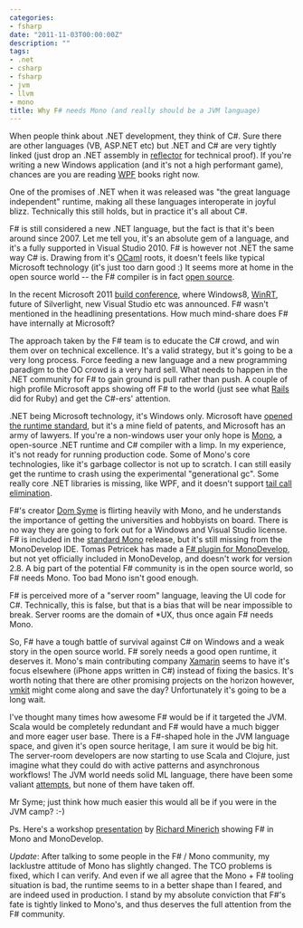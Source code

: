 ```yaml
---
categories:
- fsharp
date: "2011-11-03T00:00:00Z"
description: ""
tags:
- .net
- csharp
- fsharp
- jvm
- llvm
- mono
title: Why F# needs Mono (and really should be a JVM language)
---
```


When people think about .NET development, they think of C#. Sure there are other languages (VB, ASP.NET etc) but .NET and C# are very tightly linked (just drop an .NET assembly in [reflector](http://www.reflector.net/) for technical proof). If you're writing a new Windows application (and it's not a high performant game), chances are you are reading [WPF](http://en.wikipedia.org/wiki/Windows_Presentation_Foundation) books right now.

One of the promises of .NET when it was released was "the great language independent" runtime, making all these languages interoperate in joyful blizz. Technically this still holds, but in practice it's all about C#.

F# is still considered a new .NET language, but the fact is that it's been around since 2007. Let me tell you, it's an absolute gem of a language, and it's a fully supported in Visual Studio 2010. F# is however not .NET the same way C# is. Drawing from it's [OCaml](http://caml.inria.fr/) roots, it doesn't feels like typical Microsoft technology (it's just too darn good :) It seems more at home in the open source world -- the F# compiler is in fact [open source](http://blogs.msdn.com/b/dsyme/archive/2010/11/04/announcing-the-f-compiler-library-source-code-drop.aspx).

In the recent Microsoft 2011 [build conference](http://www.buildwindows.com/), where Windows8, [WinRT](http://tirania.org/blog/archive/2011/Sep-15.html), future of Silverlight, new Visual Studio etc was announced. F# wasn't mentioned in the headlining presentations. How much mind-share does F# have internally at Microsoft?

The approach taken by the F# team is to educate the C# crowd, and win them over on technical excellence. It's a valid strategy, but it's going to be a very long process. Force feeding a new language and a new programming paradigm to the OO crowd is a very hard sell. What needs to happen in the .NET community for F# to gain ground is pull rather than push. A couple of high profile Microsoft apps showing off F# to the world (just see what [Rails](http://rubyonrails.org/) did for Ruby) and get the C#-ers' attention.

.NET being Microsoft technology, it's Windows only. Microsoft have [opened the runtime standard](http://en.wikipedia.org/wiki/Common_Language_Runtime), but it's a mine field of patents, and Microsoft has an army of lawyers. If you're a non-windows user your only hope is [Mono](http://www.mono-project.com/Main_Page), a open-source .NET runtime and C# compiler with a limp. In my experience, it's not ready for running production code. Some of Mono's core technologies, like it's garbage collector is not up to scratch. I can still easily get the runtime to crash using the experimental "generational gc". Some really core .NET libraries is missing, like WPF, and it doesn't support [tail call elimination](http://flyingfrogblog.blogspot.com/2009/01/mono-does-not-support-tail-calls.html).

F#'s creator [Dom Syme](http://blogs.msdn.com/b/dsyme/) is flirting heavily with Mono, and he understands the importance of getting the universities and hobbyists on board. There is no way they are going to fork out for a Windows and Visual Studio license. F# is included in the [standard Mono](http://www.mono-project.com/Release_Notes_Mono_2.10) release, but it's still missing from the MonoDevelop IDE. Tomas Petricek has made a [F# plugin for MonoDevelop](http://tomasp.net/blog/fsharp-in-monodevelop.aspx), but not yet officially included in MonoDevelop, and doesn't work for version 2.8. A big part of the potential F# community is in the open source world, so F# needs Mono. Too bad Mono isn't good enough.

F# is perceived more of a "server room" language, leaving the UI code for C#. Technically, this is false, but that is a bias that will be near impossible to break. Server rooms are the domain of \*UX, thus once again F# needs Mono.

So, F# have a tough battle of survival against C# on Windows and a weak story in the open source world. F# sorely needs a good open runtime, it deserves it. Mono's main contributing company [Xamarin](http://xamarin.com/) seems to have it's focus elsewhere (iPhone apps written in C#) instead of fixing the basics. It's worth noting that there are other promising projects on the horizon however, [vmkit](http://vmkit.llvm.org/) might come along and save the day? Unfortunately it's going to be a long wait.

I've thought many times how awesome F# would be if it targeted the JVM. Scala would be completely redundant and F# would have a much bigger and more eager user base. There is a F#-shaped hole in the JVM language space, and given it's open source heritage, I am sure it would be big hit. The server-room developers are now starting to use Scala and Clojure, just imagine what they could do with active patterns and asynchronous workflows! The JVM world needs solid ML language, there have been some valiant [attempts](http://mth.github.com/yeti/), but none of them have taken off.

Mr Syme; just think how much easier this would all be if you were in the JVM camp? :-)

Ps. Here's a workshop [presentation](http://www.infoq.com/presentations/FSharp-and-Mono) by [Richard Minerich](http://richardminerich.com/) showing F# in Mono and MonoDevelop.

_Update_: After talking to some people in the F# / Mono community, my lacklustre attitude of Mono has slightly changed. The TCO problems is fixed, which I can verify. And even if we all agree that the Mono + F# tooling situation is bad, the runtime seems to in a better shape than I feared, and are indeed used in production. I stand by my absolute conviction that F#'s fate is tightly linked to Mono's, and thus deserves the full attention from the F# community.
